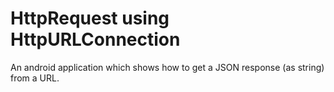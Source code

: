 # HttpRequest using HttpURLConnection
An android application which shows how to get a JSON response (as string) from a URL.
